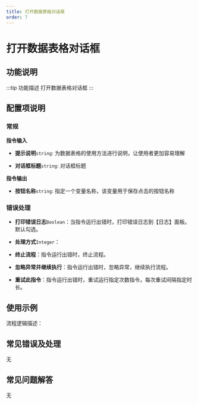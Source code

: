 ```yaml
---
title: 打开数据表格对话框
order: 7
---
```


# 打开数据表格对话框

## 功能说明

:::tip 功能描述
打开数据表格对话框
:::

## 配置项说明

### 常规

**指令输入**

- **提示说明**`string`: 为数据表格的使用方法进行说明，让使用者更加容易理解

- **对话框标题**`string`: 对话框标题


**指令输出**

- **按钮名称**`string`: 指定一个变量名称，该变量用于保存点击的按钮名称

### 错误处理

- **打印错误日志**`Boolean`：当指令运行出错时，打印错误日志到【日志】面板。默认勾选。

- **处理方式**`Integer`：

 - **终止流程**：指令运行出错时，终止流程。

 - **忽略异常并继续执行**：指令运行出错时，忽略异常，继续执行流程。

 - **重试此指令**：指令运行出错时，重试运行指定次数指令，每次重试间隔指定时长。

## 使用示例

流程逻辑描述：

## 常见错误及处理

无

## 常见问题解答

无

